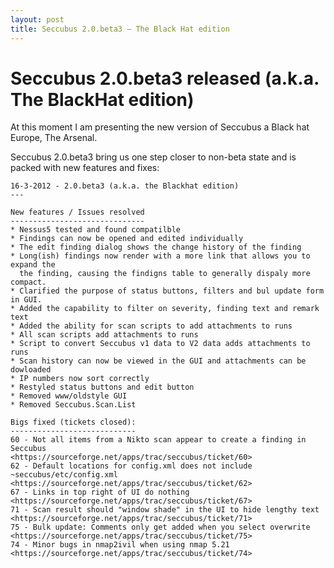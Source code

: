```yaml
---
layout: post
title: Seccubus 2.0.beta3 – The Black Hat edition
---
```

# Seccubus 2.0.beta3 released (a.k.a. The BlackHat edition)

At this moment I am presenting the new version of Seccubus a Black hat Europe,
The Arsenal.

Seccubus 2.0.beta3 bring us one step closer to non-beta state and is packed
with new features and fixes:

    
    
    16-3-2012 - 2.0.beta3 (a.k.a. the Blackhat edition)
    ---
    
    New features / Issues resolved
    ------------------------------
    * Nessus5 tested and found compatilble
    * Findings can now be opened and edited individually
    * The edit finding dialog shows the change history of the finding
    * Long(ish) findings now render with a more link that allows you to expand the
      the finding, causing the findigns table to generally dispaly more compact.
    * Clarified the purpose of status buttons, filters and bul update form in GUI.
    * Added the capability to filter on severity, finding text and remark text
    * Added the ability for scan scripts to add attachments to runs
    * All scan scripts add attachments to runs
    * Script to convert Seccubus v1 data to V2 data adds attachments to runs
    * Scan history can now be viewed in the GUI and attachments can be dowloaded
    * IP numbers now sort correctly
    * Restyled status buttons and edit button
    * Removed www/oldstyle GUI
    * Removed Seccubus.Scan.List
    
    Bigs fixed (tickets closed):
    ----------------------------
    60 - Not all items from a Nikto scan appear to create a finding in Seccubus
    <https://sourceforge.net/apps/trac/seccubus/ticket/60>
    62 - Default locations for config.xml does not include ~seccubus/etc/config.xml
    <https://sourceforge.net/apps/trac/seccubus/ticket/62>
    67 - Links in top right of UI do nothing
    <https://sourceforge.net/apps/trac/seccubus/ticket/67>
    71 - Scan result should "window shade" in the UI to hide lengthy text
    <https://sourceforge.net/apps/trac/seccubus/ticket/71>
    75 - Bulk update: Comments only get added when you select overwrite
    <https://sourceforge.net/apps/trac/seccubus/ticket/75>
    74 - Minor bugs in nmap2ivil when using nmap 5.21
    <https://sourceforge.net/apps/trac/seccubus/ticket/74>
    


